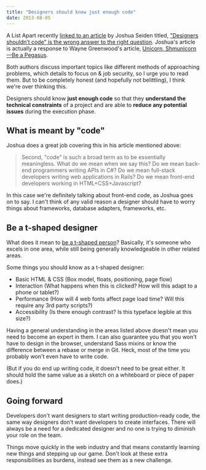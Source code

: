```yaml
---
title: "Designers should know just enough code"
date: 2013-08-05
---
```


A List Apart recently [linked to an article][1] by Joshua Seiden titled, ["Designers shouldn’t code" is the wrong answer to the right question][2]. Joshua's article is actually a response to Wayne Greenwood's article, [Unicorn, Shmunicorn—Be a Pegasus][3].

Both authors discuss important topics like different methods of approaching problems, which details to focus on & job security, so I urge you to read them. But to be completely honest (and hopefully not belittling), I think we're over thinking this.

Designers should know **just enough code** so that they **understand the technical constraints** of a project and are able to **reduce any potential issues** during the execution phase.

## What is meant by "code"
Joshua does a great job covering this in his article mentioned above:

> Second, "code" is such a broad term as to be essentially meaningless. What do we mean when we say this? Do we mean back-end programmers writing APIs in C#? Do we mean full-stack developers writing web applications in Rails? Do we mean front-end developers working in HTML+CSS+Javascript?

In this case we're definitely talking about front-end code, as Joshua goes on to say. I can't think of any valid reason a designer should have to worry things about frameworks, database adapters, frameworks, etc.

## Be a t-shaped designer
What does it mean to [be a t-shaped person][4]? Basically, it's someone who excels in one area, while still being generally knowledgeable in other related areas.

Some things you should know as a t-shaped designer:

- Basic HTML & CSS (Box model, floats, positioning, page flow)
- Interaction (What happens when this is clicked? How will this adapt to a phone or tablet?)
- Performance (How will 4 web fonts affect page load time? Will this require any 3rd party scripts?)
- Accessibility (Is there enough contrast? Is this typeface legible at this size?)

Having a general understanding in the areas listed above doesn't mean you need to become an expert in them. I can also guarantee you that you won't have to design in the browser, understand Sass mixins or know the difference between a rebase or merge in Git. Heck, most of the time you probably won't even have to write code.

(But if you do end up writing code, it doesn't need to be great either. It should hold the same value as a sketch on a whiteboard or piece of paper does.)

## Going forward
Developers don't want designers to start writing production-ready code, the same way designers don't want developers to create interfaces. There will always be a need for a dedicated designer and no one is trying to diminish your role on the team.

Things move quickly in the web industry and that means constantly learning new things and stepping up our game. Don't look at these extra responsibilities as burdens, instead see them as a new challenge.

[1]: http://alistapart.com/blog/post/designers-shouldnt-code-is-the-wrong-answer-to-the-right-question
[2]: http://joshuaseiden.com/blog/2013/08/designers-shouldnt-code-is-the-wrong-answer-to-the-right-question/
[3]: http://www.waynegreenwood.com/unicorn-shmunicorn-be-a-pegasus/
[4]: http://www.coderenaissance.com/2008/06/t-shaped-people.html
